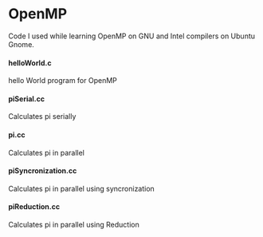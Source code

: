 # OpenMP
Code I used while learning OpenMP on GNU and Intel compilers on Ubuntu Gnome.

#### helloWorld.c
hello World program for OpenMP

#### piSerial.cc
Calculates pi serially

#### pi.cc
Calculates pi in parallel

#### piSyncronization.cc
Calculates pi in parallel using syncronization

#### piReduction.cc
Calculates pi in parallel using Reduction
